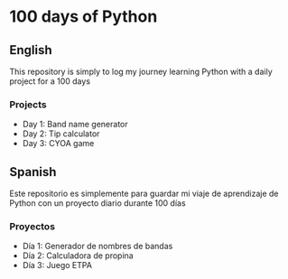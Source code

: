 # 100 days of Python

## English

This repository is simply to log my journey learning Python with a daily project for a 100 days

### Projects

* Day 1: Band name generator
* Day 2: Tip calculator
* Day 3: CYOA game

## Spanish

Este repositorio es simplemente para guardar mi viaje de aprendizaje de Python con un proyecto diario durante 100 días

### Proyectos

* Día 1: Generador de nombres de bandas
* Día 2: Calculadora de propina
* Día 3: Juego ETPA
